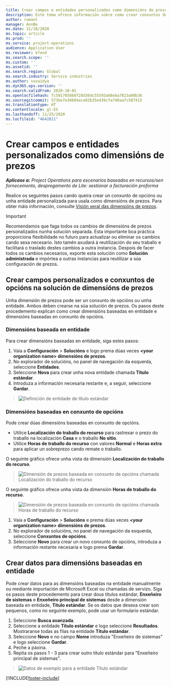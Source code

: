 ```yaml
---
title: Crear campos e entidades personalizados como dimensións de prezos
description: Este tema ofrece información sobre como crear conxuntos de opcións ou entidades personalizados.
author: rumant
manager: AnnBe
ms.date: 11/18/2020
ms.topic: article
ms.prod: ''
ms.service: project-operations
audience: Application User
ms.reviewer: kfend
ms.search.scope: ''
ms.custom: ''
ms.assetid: ''
ms.search.region: Global
ms.search.industry: Service industries
ms.author: suvaidya
ms.dyn365.ops.version: ''
ms.search.validFrom: 2020-10-01
ms.openlocfilehash: fc5917856b8f28d36dc55593a68eba7823a00b36
ms.sourcegitcommit: 573be7e36604ace82b35e439cfa748aa7c587415
ms.translationtype: HT
ms.contentlocale: gl-ES
ms.lasthandoff: 11/25/2020
ms.locfileid: "4642811"
---
```

# <a name="create-custom-fields-and-entities-as-pricing-dimensions"></a>Crear campos e entidades personalizados como dimensións de prezos

_**Aplícase a:** Project Operations para escenarios baseados en recursos/sen fornecemento, despregamento de Lite: xestionar a facturación proforma_

Realice os seguintes pasos cando queira crear un conxunto de opcións ou unha entidade personalizada para usala como dimensións de prezos. Para obter máis información, consulte [Visión xeral das dimensións de prezos](pricing-dimensions-overview.md).  

> [!IMPORTANT]
> Recomendamos que faga todos os cambios de dimensións de prezos personalizados nunha solución separada. Esta importante boa práctica proporciona flexibilidade no futuro para actualizar ou eliminar os cambios cando sexa necesario. Isto tamén axudará á reutilización do seu traballo e facilitará o traslado destes cambios a outra instancia. Despois de facer todos os cambios necesarios, exporte esta solución como **Solución administrada** e impórtea a outras instancias para reutilizar a súa configuración de prezos.

  
## <a name="create-custom-fields-and-option-sets-in-the-pricing-dimension-solution"></a>Crear campos personalizados e conxuntos de opcións na solución de dimensións de prezos

Unha dimensión de prezos pode ser un conxunto de opcións ou unha entidade. Ambos deben crearse na súa solución de prezos. Os pasos deste procedemento explican como crear dimensións baseadas en entidade e dimensións baseadas en conxunto de opcións.

### <a name="entity-based-dimensions"></a>Dimensións baseada en entidade
Para crear dimensións baseadas en entidade, siga estes pasos:

1. Vaia a **Configuración** > **Solucións** e logo prema dúas veces **\<your organization name> dimensións de prezos**.
2. No explorador de solucións, no panel de navegación da esquerda, seleccione **Entidades**.
3. Seleccione **Nova** para crear unha nova entidade chamada **Título estándar**. 
4. Introduza a información necesaria restante e, a seguir, seleccione **Gardar**.

> ![Definición de entidade de título estándar](media/Standard-Title-entity-definition.png)

### <a name="option-set-based-dimensions"></a>Dimensións baseadas en conxunto de opcións 
Pode crear dúas dimensións baseadas en conxunto de opcións. 

- Utilice **Localización do traballo do recurso** para rastrexar o prezo do traballo na localización **Casa** e o traballo **No sitio**. 
- Utilice **Horas de traballo do recurso** con valores **Normal** e **Horas extra** para aplicar un sobreprezo cando remate o traballo.

O seguinte gráfico ofrece unha vista da dimensión **Localización do traballo do recurso**. 

> ![Dimensión de prezos baseada en conxunto de opcións chamada Localización do traballo do recurso](media/Option-set-PD-called-Resource-Work-Location.png)

O seguinte gráfico ofrece unha vista da dimensión **Horas de traballo do recurso**. 

> ![Dimensión de prezos baseada en conxunto de opcións chamada Horas de traballo do recurso](media/Option-set-PD-called-Resource-Work-Hours.png)

1. Vaia a **Configuración** > **Solucións** e prema dúas veces **\<your organization name> dimensións de prezos**. 
2. No explorador de solucións, no panel de navegación da esquerda, seleccione **Conxuntos de opcións**. 
3. Seleccione **Novo** para crear un novo conxunto de opcións, introduza a información restante necesaria e logo prema **Gardar**.

## <a name="create-data-for-entity-based-dimensions"></a>Crear datos para dimensións baseadas en entidade

Pode crear datos para as dimensións baseadas na entidade manualmente ou mediante importación de Microsoft Excel ou chamadas de servizo. Siga os pasos deste procedemento para crear dous títulos estándar, **Enxeñeiro de sistemas** e **Enxeñeiro principal de sistemas** desde a dimensión baseada en entidade, **Título estándar**. Se os datos que desexa crear son pequenos, como no seguinte exemplo, pode usar un formulario estándar.

1. Seleccione **Busca avanzada**.
2. Seleccione a entidade **Título estándar** e logo seleccione **Resultados**. Mostraranse todas as filas na entidade **Título estándar**.
3. Seleccione **Novo** e no campo **Nome** introduza "Enxeñeiro de sistemas" e logo seleccione **Gardar**.
4. Peche a páxina. 
5. Repita os pasos 1 - 3 para crear outro título estándar para "Enxeñeiro principal de sistemas".

> ![Datos de exemplo para a entidade Título estándar](media/ST-data.png)


[!INCLUDE[footer-include](../includes/footer-banner.md)]